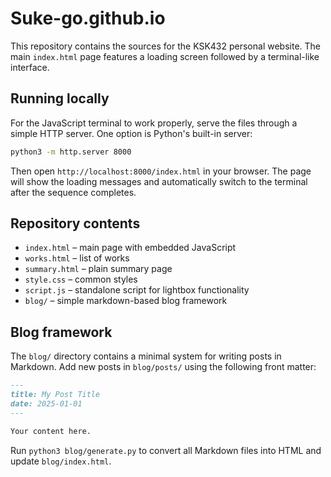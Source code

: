 # Suke-go.github.io

This repository contains the sources for the KSK432 personal website. The main `index.html` page features a loading screen followed by a terminal-like interface.

## Running locally

For the JavaScript terminal to work properly, serve the files through a simple HTTP server. One option is Python's built-in server:

```bash
python3 -m http.server 8000
```

Then open `http://localhost:8000/index.html` in your browser. The page will show the loading messages and automatically switch to the terminal after the sequence completes.

## Repository contents

- `index.html` – main page with embedded JavaScript
- `works.html` – list of works
- `summary.html` – plain summary page
- `style.css` – common styles
- `script.js` – standalone script for lightbox functionality
- `blog/` – simple markdown-based blog framework

## Blog framework

The `blog/` directory contains a minimal system for writing posts in Markdown.
Add new posts in `blog/posts/` using the following front matter:

```markdown
---
title: My Post Title
date: 2025-01-01
---

Your content here.
```

Run `python3 blog/generate.py` to convert all Markdown files into HTML and
update `blog/index.html`.

